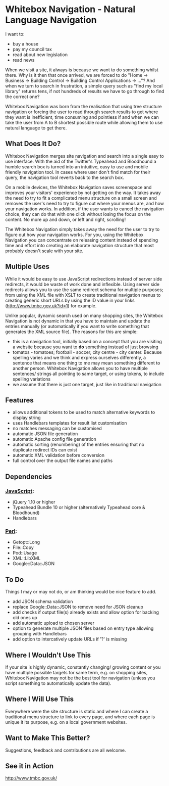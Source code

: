 # Whitebox Navigation - Natural Language Navigation

I want to:
   * buy a house
   * pay my council tax
   * read about new legislation
   * read news

When we visit a site, it always is because we want to do something whilst there. Why is it then that once arrived, we are forced to do "Home -> Business -> Building Control -> Building Control Applications -> ..."? And when we turn to search in frustration, a simple query such as "find my local library" returns tens, if not hundreds of results we have to go through to find the correct one?

Whitebox Navigation was born from the realisation that using tree structure navigation or forcing the user to read through search results to get where they want is inefficient, time consuming and pointless if and when we can take the user from A to B shortest possible route while allowing them to use natural language to get there.

## What Does It Do?

Whitebox Navigation merges site navigation and search into a single easy to use interface. With the aid of the Twitter's Typeahead and Bloodhound a humble search box is turned into an intuitive, easy to use and mobile friendly navigation tool. In cases where user don't find match for their query, the navigation tool reverts back to the search box.

On a mobile devices, the Whitebox Navigation saves screenspace and improves your visitors' experience by not getting on the way. It takes away the need to try to fit a complicated menu structure on a small screen and removes the user's need to try to figure out where your menus are, and how your navigation works. In addition, if the user wants to cancel the navigation choice, they can do that with one click without losing the focus on the content. No more up and down, or left and right, scrolling!

The Whitebox Navigation simply takes away the need for the user to try to figure out how your navigation works. For you, using the Whitebox Navigation you can concentrate on releasing content instead of spending time and effort into creating an elaborate navigation structure that most probably doesn't scale with your site.

## Multiple Uses

While it would be easy to use JavaScript redirections instead of server side redirects, it would be waste of work done and inflexible. Using server side redirects allows you to use the same redirect schema for multiple purposes; from using the XML file with XSLT to create traditional navigation menus to creating generic short URLs by using the ID value in your links (http://www.tmbc.gov.uk?id=1) for example.

Unlike popular, dynamic search used on many shopping sites, the Whitebox Navigation is not dynamic in that you have to maintain and update the entries manually (or automatically if you want to write something that generates the XML source file). The reasons for this are simple:

   * this is a navigation tool, initially based on a concept that you are visiting a website because you want to **do** something instead of just browsing
   * tomatos - tomatoes; football - soccer, city centre - city center. Because spelling varies and we think and express ourselves differently, a sentence that means one thing to me may mean something different to another person. Whitebox Navigation allows you to have multiple sentences/ strings all pointing to same target, or using tokens, to include spelling variations
   * we assume that there is just one target, just like in traditional navigation


## Features

   * allows additional tokens to be used to match alternative keywords to display string
   * uses Handlebars templates for result list customisation
   * no matches messaging can be customised
   * automatic JSON file generation
   * automatic Apache config file generation
   * automatic sorting (renumbering) of the entries ensuring that no duplicate redirect IDs can exist
   * automatic XML validation before conversion
   * full control over the output file names and paths

## Dependencies

### <u>JavaScript</u>:

   * jQuery 1.10 or higher
   * Typeahead Bundle 10 or higher (alternatively Typeahead core & Bloodhound)
   * Handlebars

### <u>Perl</u>:

   * Getopt::Long
   * File::Copy
   * Pod::Usage
   * XML::LibXML
   * Google::Data::JSON

## To Do

Things I may or may not do, or am thinking would be nice feature to add.

   * add JSON schema validation
   * replace Google::Data::JSON to remove need for JSON cleanup
   * add checks if output file(s) already exists and allow option for backing old ones up
   * add automatic upload to chosen server
   * option to generate multiple JSON files based on entry type allowing grouping with Handlebars
   * add option to intercatively update URLs if '?' is missing

## Where I Wouldn't Use This

If your site is highly dynamic, constantly changing/ growing content or you have multiple possible targets for same term, e.g. on shopping sites, Whitebox Navigation may not be the best tool for navigation (unless you script something to automatically update the data).

## Where I Will Use This

Everywhere were the site structure is static and where I can create a traditional menu structure to link to every page, and where each page is unique it its purpose, e.g. on a local government websites.

## Want to Make This Better?

Suggestions, feedback and contributions are all welcome.

## See it in Action

http://www.tmbc.gov.uk/

